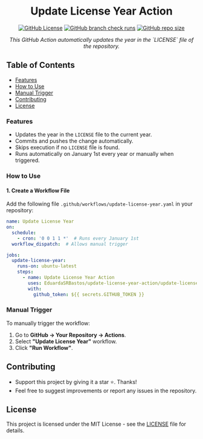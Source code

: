 <div align="center">
  
# Update License Year Action
[![GitHub License](https://img.shields.io/github/license/EduardaSRBastos/update-license-year-action?style=plastic&color=darkred)](https://github.com/EduardaSRBastos/update-license-year-action?tab=MIT-1-ov-file)
[![GitHub branch check runs](https://img.shields.io/github/check-runs/EduardaSRBastos/update-license-year-action/main?style=plastic)](https://github.com/EduardaSRBastos/update-license-year-action/actions)
[![GitHub repo size](https://img.shields.io/github/repo-size/EduardaSRBastos/update-license-year-action?style=plastic)](https://github.com/EduardaSRBastos/update-license-year-action)

<p><i>This GitHub Action automatically updates the year in the `LICENSE` file of the repository.</i></p>

 </div>

## Table of Contents
- [Features](#features)
- [How to Use](#how-to-use)
- [Manual Trigger](#manual-trigger)
- [Contributing](#contributing)
- [License](#license)

 ### Features

- Updates the year in the `LICENSE` file to the current year.
- Commits and pushes the change automatically.
- Skips execution if no `LICENSE` file is found.
- Runs automatically on January 1st every year or manually when triggered.

### How to Use

#### 1. Create a Workflow File

Add the following file `.github/workflows/update-license-year.yaml` in your repository:

```yaml
name: Update License Year
on:
  schedule:
    - cron: '0 0 1 1 *'  # Runs every January 1st
  workflow_dispatch:  # Allows manual trigger

jobs:
  update-license-year:
    runs-on: ubuntu-latest
    steps:
      - name: Update License Year Action
        uses: EduardaSRBastos/update-license-year-action/update-license-year@main
        with:
          github_token: ${{ secrets.GITHUB_TOKEN }}
```

### Manual Trigger

To manually trigger the workflow:

1. Go to **GitHub → Your Repository → Actions**.
2. Select **"Update License Year"** workflow.
3. Click **"Run Workflow"**.

## Contributing
- Support this project by giving it a star ⭐. Thanks!
- Feel free to suggest improvements or report any issues in the repository.

## License

This project is licensed under the MIT License - see the [LICENSE](LICENSE) file for details.

